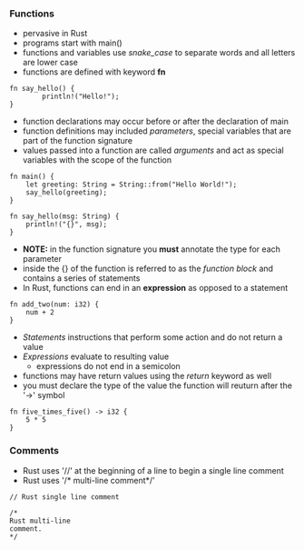 ### Functions
* pervasive in Rust
* programs start with main()
* functions and variables use *snake_case* to separate words and all letters are lower case
* functions are defined with keyword **fn**
```
fn say_hello() {
        println!("Hello!");
}
```
* function declarations may occur before or after the declaration of main
* function definitions may included *parameters*, special variables that are part of the function
signature
* values passed into a function are called *arguments* and act as special variables with the scope of the function
```
fn main() {
    let greeting: String = String::from("Hello World!");
    say_hello(greeting);
}

fn say_hello(msg: String) {
    println!("{}", msg);
}
```
* **NOTE:** in the function signature you **must** annotate the type for each parameter
* inside the {} of the function is referred to as the *function block* and contains a series of statements
* In Rust, functions can end in an **expression** as opposed to a statement
```
fn add_two(num: i32) {
    num + 2
}
```
* *Statements* instructions that perform some action and do not return a value
* *Expressions* evaluate to resulting value
    * expressions do not end in a semicolon
* functions may have return values using the *return* keyword as well
* you must declare the type of the value the function will reuturn after the '->' symbol
```
fn five_times_five() -> i32 {
    5 * 5
}
```

### Comments
* Rust uses '//' at the beginning of a line to begin a single line comment
* Rust uses '/* multi-line comment*/'
```
// Rust single line comment

/*
Rust multi-line
comment.
*/
```
